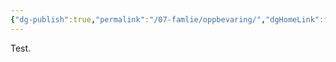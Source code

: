 ```yaml
---
{"dg-publish":true,"permalink":"/07-famlie/oppbevaring/","dgHomeLink":false,"dgPassFrontmatter":false}
---
```



Test.